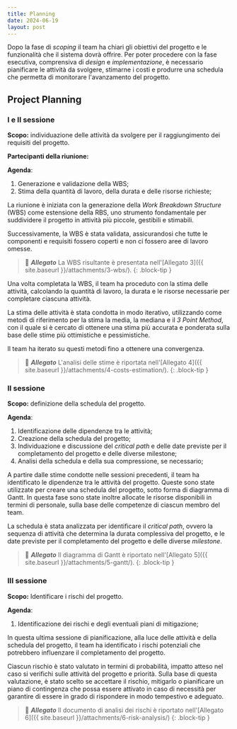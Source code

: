 ```yaml
---
title: Planning
date: 2024-06-19
layout: post
---
```


Dopo la fase di _scoping_ il team ha chiari gli obiettivi del progetto e le funzionalità che il sistema dovrà offrire.
Per poter procedere con la fase esecutiva, comprensiva di _design_ e _implementazione_, è necessario pianificare le attività da svolgere, stimarne i costi e produrre una schedula che permetta di monitorare l'avanzamento del progetto.

## Project Planning

### I e II sessione

**Scopo:** individuazione delle attività da svolgere per il raggiungimento dei requisiti del progetto.

**Partecipanti della riunione:**

**Agenda**:

1. Generazione e validazione della WBS;
2. Stima della quantità di lavoro, della durata e delle risorse richieste;

La riunione è iniziata con la generazione della _Work Breakdown Structure_ (WBS) come estensione della RBS, uno strumento fondamentale per suddividere il progetto in attività più piccole, gestibili e stimabili.

Successivamente, la WBS è stata validata, assicurandosi che tutte le componenti e requisiti fossero coperti e non ci fossero aree di lavoro omesse.

> 📂 **_Allegato_**
> La WBS risultante è presentata nell'[Allegato 3]({{ site.baseurl }}/attachments/3-wbs/).
{: .block-tip }

Una volta completata la WBS, il team ha proceduto con la stima delle attività, calcolando la quantità di lavoro, la durata e le risorse necessarie per completare ciascuna attività.

La stima delle attività è stata condotta in modo iterativo, utilizzando come metodi di riferimento per la stima la media, la mediana e il _3 Point Method_, con il quale si è cercato di ottenere una stima più accurata e ponderata sulla base delle stime più ottimistiche e pessimistiche.

Il team ha iterato su questi metodi fino a ottenere una convergenza.

> 📂 **_Allegato_**
> L'analisi delle stime è riportata nell'[Allegato 4]({{ site.baseurl }}/attachments/4-costs-estimation/).
{: .block-tip }

### II sessione

**Scopo:** definizione della schedula del progetto.

**Agenda**:

1. Identificazione delle dipendenze tra le attività;
2. Creazione della schedula del progetto;
3. Individuazione e discussione del _critical path_ e delle date previste per il completamento del progetto e delle diverse milestone;
4. Analisi della schedula e della sua compressione, se necessario;

A partire dalle stime condotte nelle sessioni precedenti, il team ha identificato le dipendenze tra le attività del progetto.
Queste sono state utilizzate per creare una schedula del progetto, sotto forma di diagramma di Gantt.
In questa fase sono state inoltre allocate le risorse disponibili in termini di personale, sulla base delle competenze di ciascun membro del team.

La schedula è stata analizzata per identificare il _critical path_, ovvero la sequenza di attività che determina la durata complessiva del progetto, e le date previste per il completamento del progetto e delle diverse _milestone_.

> 📂 **_Allegato_**
> Il diagramma di Gantt è riportato nell'[Allegato 5]({{ site.baseurl }}/attachments/5-gantt/).
{: .block-tip }

### III sessione

**Scopo:** Identificare i rischi del progetto.

**Agenda**:

1. Identificazione dei rischi e degli eventuali piani di mitigazione;

In questa ultima sessione di pianificazione, alla luce delle attività e della schedula del progetto, il team ha identificato i rischi potenziali che potrebbero influenzare il completamento del progetto.

Ciascun rischio è stato valutato in termini di probabilità, impatto atteso nel caso si verifichi sulle attività del progetto e priorità.
Sulla base di questa valutazione, è stato scelto se accettare il rischio, mitigarlo o pianificare un piano di contingenza che possa essere attivato in caso di necessità per garantire di essere in grado di rispondere in modo tempestivo e adeguato.

> 📂 **_Allegato_**
> Il documento di analisi dei rischi è riportato nell'[Allegato 6]({{ site.baseurl }}/attachments/6-risk-analysis/)
{: .block-tip }
